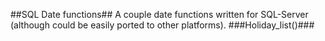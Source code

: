 ##SQL Date functions## 
A couple date functions written for SQL-Server (although could be easily ported to other platforms). 
###Holiday_list()### 